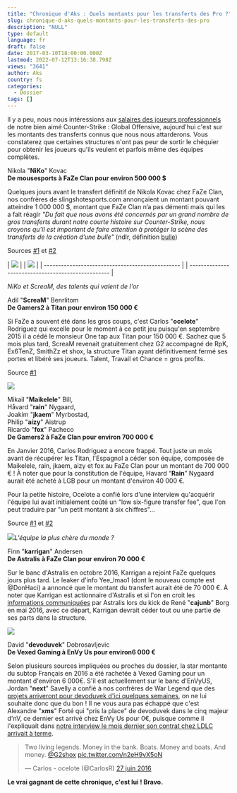 ```yaml
---
title: "Chronique d'Aks : Quels montants pour les transferts des Pro ?"
slug: chronique-d-aks-quels-montants-pour-les-transferts-des-pro
description: "NULL"
type: default
language: fr
draft: false
date: 2017-03-10T18:00:00.000Z
lastmod: 2022-07-12T13:16:38.798Z
views: "3641"
author: Aks
country: fs
categories:
  - Dossier
tags: []
---
```

Il y a peu, nous nous intéressions aux [salaires des joueurs professionnels ](https://images/articles/chronique-daks-combien-gagnent-les-pro/13 "salaires des pro csgo")de notre bien aimé Counter-Strike : Global Offensive, aujourd'hui c'est sur les montants des transferts connus que nous nous attarderons. Vous constaterez que certaines structures n'ont pas peur de sortir le chéquier pour obtenir les joueurs qu'ils veulent et parfois même des équipes complètes.

Nikola "**NiKo**" Kovac  
**De mousesports à FaZe Clan pour environ 500 000 $**

Quelques jours avant le transfert définitif de Nikola Kovac chez FaZe Clan, nos confrères de slingshotesports.com annonçaient un montant pouvant atteindre 1 000 000 $, montant que FaZe Clan n’a pas démenti mais qui les a fait réagir _"Du fait que nous avons été concernés par un grand nombre de gros transferts durant notre courte histoire sur Counter-Strike, nous croyons qu’il est important de faire attention à protéger la scène des transferts de la création d’une bulle"_ (ndlr, définition [bulle](https://fr.wikipedia.org/wiki/Bulle%5F%28%C3%A9conomie%29))

Sources [#1](https://dotesports.com/business/niko-buyout-faze-clan-mousesports-breaks-csgo-record-4744 "dotesports.com") et [#2](https://slingshotesports.com/2017/02/08/niko-to-sign-with-faze-clan-counter-strike-nikola-kovac-mousesports/ "Slingshotesports.com")

| ![](/storage/images/58af51937e9e1_nikojpeg.jpeg) |  | ![](/storage/images/58af51cd6a3ae_screamjpeg.jpeg) |
| ------------------------------------------------ |  | -------------------------------------------------- |

_NiKo et ScreaM, des talents qui valent de l'or_

  
Adil "**ScreaM**" Benrlitom  
**De Gamers2 à Titan pour environ 150 000 €**

Si FaZe a souvent été dans les gros coups, c'est Carlos "**ocelote**" Rodriguez qui excelle pour le moment à ce petit jeu puisqu'en septembre 2015 il a cédé le monsieur One tap aux Titan pour 150 000 €. Sachez que 5 mois plus tard, ScreaM revenait gratuitement chez G2 accompagné de RpK, Ex6TenZ, SmithZz et shox, la structure Titan ayant définitivement fermé ses portes et libéré ses joueurs. Talent, Travail et Chance = gros profits.

Source [#1](http://esportsobserver.com/sources-confirm-screams-transfer-fee-to-titan-was-e150000/)

![](/storage/images/581289c2e0948_fswhite.png)

Mikail "**Maikelele**" Bill,   
Håvard "**rain**" Nygaard,   
Joakim "**jkaem**" Myrbostad,   
Philip "**aizy**" Aistrup   
Ricardo "**fox**" Pacheco  
**De Gamers2 à FaZe Clan pour environ 700 000 €**

En Janvier 2016, Carlos Rodriguez a encore frappé. Tout juste un mois avant de récupérer les Titan, l'Espagnol a céder son équipe, composée de Maikelele, rain, jkaem, aizy et fox au FaZe Clan pour un montant de 700 000 € ! À noter que pour la constitution de l'équipe, Havard “**Rain**” Nygaard aurait été acheté à LGB pour un montant d'environ 40 000 €.

Pour la petite histoire, Ocelote a confié lors d'une interview qu'acquérir l'équipe lui avait initialement coûté un “low six-figure transfer fee", que l'on peut traduire par "un petit montant à six chiffres"...

Source [#1](https://dotesports.com/counter-strike/faze-csgo-most-expensive-team-2821) et [#2](http://www.g2esports.com/g2-csgo-team-acquired-by-faze/)

![](/storage/images/58bf1368e3473_infolites-fazepng.png)_L'équipe la plus chère du monde ?_

Finn "**karrigan**" Andersen  
**De Astralis à FaZe Clan pour environ 70 000 €**

Sur le banc d'Astralis en octobre 2016, Karrigan a rejoint FaZe quelques jours plus tard. Le leaker d'info Yee\_lmao1 (dont le nouveau compte est @DonHaci) a annoncé que le montant du transfert aurait été de 70 000 €. À noter que Karrigan est actionnaire d'Astralis et si l'on en croit les [informations communiquées](http://astralis.gg/qa-astralis-ownership/) par Astralis lors du kick de René "**cajunb**" Borg en mai 2016, avec ce départ, Karrigan devrait céder tout ou une partie de ses parts dans la structure. 

![](/storage/images/581289c2e0948_fswhite.png)

David "**devoduvek**" Dobrosavljevic   
**De Vexed Gaming à EnVy Us pour environ6 000 €**

Selon plusieurs sources impliquées ou proches du dossier, la star montante du subtop Français en 2016 a été rachetée à Vexed Gaming pour un montant d'environ 6 000€. S'il est actuellement sur le banc d'EnVyUS, Jordan "**next**" Savelly a confié à nos confrères de War Legend que des [projets arriveront pour devoduvek d'ici quelques semaines](http://www.warlegend.net/interview-manager-cs-go-envyus-repond-a-nos-questions/?utm%5Fsource=dlvr.it&utm%5Fmedium=twitter), on ne lui souhaite donc que du bon ! Il ne vous aura pas échappé que c'est Alexandre "**xms**" Forté qui "pris la place" de devoduvek dans le cinq majeur d'nV, ce dernier est arrivé chez EnVy Us pour 0€, puisque comme il l'expliquait dans [notre interview le mois dernier son contrat chez LDLC arrivait à terme](https://images/articles/interview-decouverte-dxms-nouveau-joueur-envyus/21).

> Two living legends. Money in the bank. Boats. Money and boats. And money. [@G2shox](https://twitter.com/G2shox) [pic.twitter.com/n2eH9vX5oN](https://t.co/n2eH9vX5oN)
> 
> — Carlos - ocelote (@CarlosR) [27 juin 2016](https://twitter.com/CarlosR/status/747239362509803520)

**Le vrai gagnant de cette chronique, c'est lui ! Bravo.**
